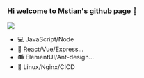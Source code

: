 ### Hi welcome to Mstian's github page 👋

![](https://github-readme-stats.vercel.app/api?username=Mstian)

-   💻 JavaScript/Node
-   🥌 React/Vue/Express...
-   📻 ElementUI/Ant-design...
-   🔭 Linux/Nginx/CICD


